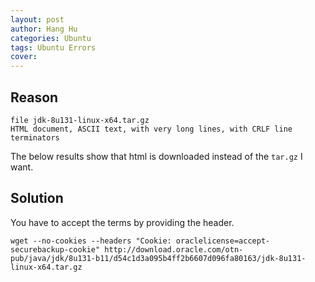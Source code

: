 ```yaml
---
layout: post
author: Hang Hu
categories: Ubuntu
tags: Ubuntu Errors 
cover: 
---
```


## Reason

```
file jdk-8u131-linux-x64.tar.gz
HTML document, ASCII text, with very long lines, with CRLF line terminators
```


The below results show that html is downloaded instead of the `tar.gz` I want.  


## Solution


You have to accept the terms by providing the header.


```
wget --no-cookies --headers "Cookie: oraclelicense=accept-securebackup-cookie" http://download.oracle.com/otn-pub/java/jdk/8u131-b11/d54c1d3a095b4ff2b6607d096fa80163/jdk-8u131-linux-x64.tar.gz
```
